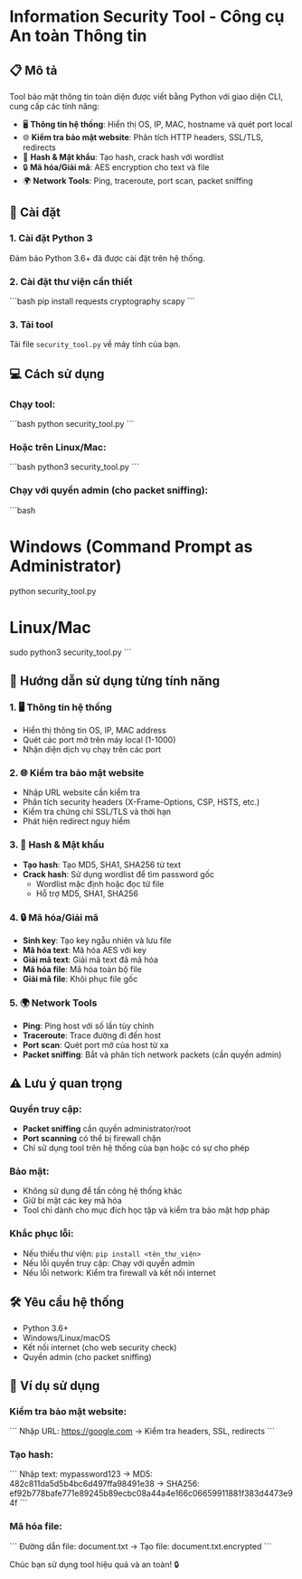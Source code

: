 # Information Security Tool - Công cụ An toàn Thông tin

## 📋 Mô tả
Tool bảo mật thông tin toàn diện được viết bằng Python với giao diện CLI, cung cấp các tính năng:

- 🖥️ **Thông tin hệ thống**: Hiển thị OS, IP, MAC, hostname và quét port local
- 🌐 **Kiểm tra bảo mật website**: Phân tích HTTP headers, SSL/TLS, redirects
- 🔐 **Hash & Mật khẩu**: Tạo hash, crack hash với wordlist
- 🔒 **Mã hóa/Giải mã**: AES encryption cho text và file
- 🌍 **Network Tools**: Ping, traceroute, port scan, packet sniffing

## 🚀 Cài đặt

### 1. Cài đặt Python 3
Đảm bảo Python 3.6+ đã được cài đặt trên hệ thống.

### 2. Cài đặt thư viện cần thiết
\`\`\`bash
pip install requests cryptography scapy
\`\`\`

### 3. Tải tool
Tải file `security_tool.py` về máy tính của bạn.

## 💻 Cách sử dụng

### Chạy tool:
\`\`\`bash
python security_tool.py
\`\`\`

### Hoặc trên Linux/Mac:
\`\`\`bash
python3 security_tool.py
\`\`\`

### Chạy với quyền admin (cho packet sniffing):
\`\`\`bash
# Windows (Command Prompt as Administrator)
python security_tool.py

# Linux/Mac
sudo python3 security_tool.py
\`\`\`

## 📖 Hướng dẫn sử dụng từng tính năng

### 1. 🖥️ Thông tin hệ thống
- Hiển thị thông tin OS, IP, MAC address
- Quét các port mở trên máy local (1-1000)
- Nhận diện dịch vụ chạy trên các port

### 2. 🌐 Kiểm tra bảo mật website
- Nhập URL website cần kiểm tra
- Phân tích security headers (X-Frame-Options, CSP, HSTS, etc.)
- Kiểm tra chứng chỉ SSL/TLS và thời hạn
- Phát hiện redirect nguy hiểm

### 3. 🔐 Hash & Mật khẩu
- **Tạo hash**: Tạo MD5, SHA1, SHA256 từ text
- **Crack hash**: Sử dụng wordlist để tìm password gốc
  - Wordlist mặc định hoặc đọc từ file
  - Hỗ trợ MD5, SHA1, SHA256

### 4. 🔒 Mã hóa/Giải mã
- **Sinh key**: Tạo key ngẫu nhiên và lưu file
- **Mã hóa text**: Mã hóa AES với key
- **Giải mã text**: Giải mã text đã mã hóa
- **Mã hóa file**: Mã hóa toàn bộ file
- **Giải mã file**: Khôi phục file gốc

### 5. 🌍 Network Tools
- **Ping**: Ping host với số lần tùy chỉnh
- **Traceroute**: Trace đường đi đến host
- **Port scan**: Quét port mở của host từ xa
- **Packet sniffing**: Bắt và phân tích network packets (cần quyền admin)

## ⚠️ Lưu ý quan trọng

### Quyền truy cập:
- **Packet sniffing** cần quyền administrator/root
- **Port scanning** có thể bị firewall chặn
- Chỉ sử dụng tool trên hệ thống của bạn hoặc có sự cho phép

### Bảo mật:
- Không sử dụng để tấn công hệ thống khác
- Giữ bí mật các key mã hóa
- Tool chỉ dành cho mục đích học tập và kiểm tra bảo mật hợp pháp

### Khắc phục lỗi:
- Nếu thiếu thư viện: `pip install <tên_thư_viện>`
- Nếu lỗi quyền truy cập: Chạy với quyền admin
- Nếu lỗi network: Kiểm tra firewall và kết nối internet

## 🛠️ Yêu cầu hệ thống
- Python 3.6+
- Windows/Linux/macOS
- Kết nối internet (cho web security check)
- Quyền admin (cho packet sniffing)

## 📝 Ví dụ sử dụng

### Kiểm tra bảo mật website:
\`\`\`
Nhập URL: https://google.com
-> Kiểm tra headers, SSL, redirects
\`\`\`

### Tạo hash:
\`\`\`
Nhập text: mypassword123
-> MD5: 482c811da5d5b4bc6d497ffa98491e38
-> SHA256: ef92b778bafe771e89245b89ecbc08a44a4e166c06659911881f383d4473e94f
\`\`\`

### Mã hóa file:
\`\`\`
Đường dẫn file: document.txt
-> Tạo file: document.txt.encrypted
\`\`\`

Chúc bạn sử dụng tool hiệu quả và an toàn! 🔒
